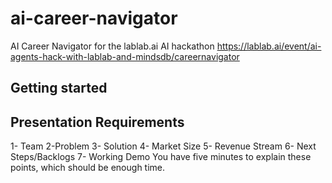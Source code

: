 # ai-career-navigator
AI Career Navigator for the lablab.ai AI hackathon
https://lablab.ai/event/ai-agents-hack-with-lablab-and-mindsdb/careernavigator

## Getting started

## Presentation Requirements
1- Team 
2-Problem 
3- Solution 
4- Market Size 
5- Revenue Stream 
6- Next Steps/Backlogs 
7- Working Demo 
You have five minutes to explain these points, which should be enough time.
